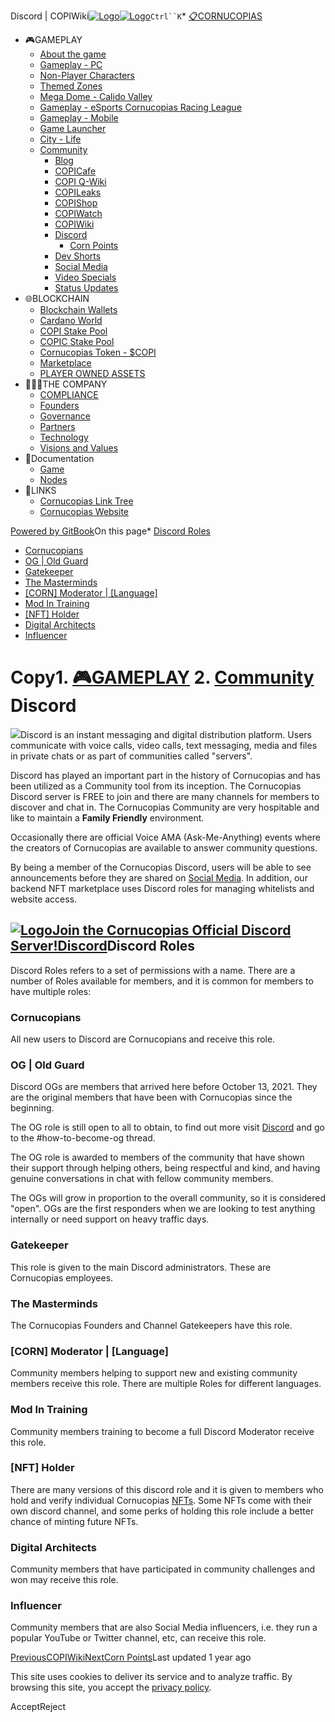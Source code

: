 Discord | COPIWiki[![Logo](https://copiwiki.cornucopias.io/~gitbook/image?url=https%3A%2F%2F1762761122-files.gitbook.io%2F%7E%2Ffiles%2Fv0%2Fb%2Fgitbook-x-prod.appspot.com%2Fo%2Forganizations%252FVpfHHIHQI6ROs7kspCfa%252Fsites%252Fsite_dzbNR%252Flogo%252FxczoLfMLSrLZyl8UxDSg%252FCornucopias_Logo-White-Medium.png%3Falt%3Dmedia%26token%3Dcfef2e74-c264-4b9d-bc1c-d89788f5dc9c&width=260&dpr=4&quality=100&sign=ce383b9c&sv=2)![Logo](https://copiwiki.cornucopias.io/~gitbook/image?url=https%3A%2F%2F1762761122-files.gitbook.io%2F%7E%2Ffiles%2Fv0%2Fb%2Fgitbook-x-prod.appspot.com%2Fo%2Forganizations%252FVpfHHIHQI6ROs7kspCfa%252Fsites%252Fsite_dzbNR%252Flogo%252FxczoLfMLSrLZyl8UxDSg%252FCornucopias_Logo-White-Medium.png%3Falt%3Dmedia%26token%3Dcfef2e74-c264-4b9d-bc1c-d89788f5dc9c&width=260&dpr=4&quality=100&sign=ce383b9c&sv=2)](/)`Ctrl``K`* [📋CORNUCOPIAS](/)
* 🎮GAMEPLAY
	+ [About the game](/gameplay/about-the-game)
	+ [Gameplay - PC](/gameplay/gameplay-pc)
	+ [Non-Player Characters](/gameplay/non-player-characters)
	+ [Themed Zones](/gameplay/themed-zones)
	+ [Mega Dome - Calido Valley](/gameplay/mega-dome-calido-valley)
	+ [Gameplay - eSports Cornucopias Racing League](/gameplay/gameplay-esports-cornucopias-racing-league)
	+ [Gameplay - Mobile](/gameplay/gameplay-mobile)
	+ [Game Launcher](/gameplay/game-launcher)
	+ [City - Life](/gameplay/city-life)
	+ [Community](/gameplay/community)
		- [Blog](/gameplay/community/blog)
		- [COPICafe](/gameplay/community/copicafe)
		- [COPI Q-Wiki](/gameplay/community/copi-q-wiki)
		- [COPILeaks](/gameplay/community/copileaks)
		- [COPIShop](/gameplay/community/copishop)
		- [COPIWatch](/gameplay/community/copiwatch)
		- [COPIWiki](/gameplay/community/copiwiki)
		- [Discord](/gameplay/community/discord)
			* [Corn Points](/gameplay/community/discord/corn-points)
		- [Dev Shorts](/gameplay/community/dev-shorts)
		- [Social Media](/gameplay/community/social-media)
		- [Video Specials](/gameplay/community/video-specials)
		- [Status Updates](/gameplay/community/status-updates)
* 🌐BLOCKCHAIN
	+ [Blockchain Wallets](/blockchain/blockchain-wallets)
	+ [Cardano World](/blockchain/cardano-world)
	+ [COPI Stake Pool](/blockchain/copi-stake-pool)
	+ [COPIC Stake Pool](/blockchain/copic-stake-pool)
	+ [Cornucopias Token - $COPI](/blockchain/cornucopias-token-usdcopi)
	+ [Marketplace](/blockchain/marketplace)
	+ [PLAYER OWNED ASSETS](/blockchain/player-owned-assets)
* 🧑‍🤝‍🧑THE COMPANY
	+ [COMPLIANCE](/the-company/compliance)
	+ [Founders](/the-company/founders)
	+ [Governance](/the-company/governance)
	+ [Partners](/the-company/partners)
	+ [Technology](/the-company/technology)
	+ [Visions and Values](/the-company/visions-and-values)
* 📖Documentation
	+ [Game](/documentation/game)
	+ [Nodes](/documentation/nodes)
* 🔗LINKS
	+ [Cornucopias Link Tree](https://linktr.ee/cornucopias.game)
	+ [Cornucopias Website](https://www.cornucopias.io)

[Powered by GitBook](https://www.gitbook.com/?utm_source=content&utm_medium=trademark&utm_campaign=PQmCVki2WHg9QcW9pdrX)On this page* [Discord Roles](#discord-roles)
* [Cornucopians](#cornucopians)
* [OG | Old Guard](#og-or-old-guard)
* [Gatekeeper](#gatekeeper)
* [The Masterminds](#the-masterminds)
* [[CORN] Moderator | [Language]](#corn-moderator-or-language)
* [Mod In Training](#mod-in-training)
* [[NFT] Holder](#nft-holder)
* [Digital Architects](#digital-architects)
* [Influencer](#influencer)

Copy1. [🎮GAMEPLAY](/gameplay)
2. [Community](/gameplay/community)
Discord
=======

![](https://copiwiki.cornucopias.io/~gitbook/image?url=https%3A%2F%2F4046923609-files.gitbook.io%2F%7E%2Ffiles%2Fv0%2Fb%2Fgitbook-x-prod.appspot.com%2Fo%2Fspaces%252FPQmCVki2WHg9QcW9pdrX%252Fuploads%252FA4401dzxm40Bbkv9tDQw%252FGitBook_Subheads_COPIDiscord.jpg%3Falt%3Dmedia%26token%3Debae79f9-9123-42b4-be00-f49b1311c0ac&width=768&dpr=4&quality=100&sign=67c10c75&sv=2)Discord is an instant messaging and digital distribution platform. Users communicate with voice calls, video calls, text messaging, media and files in private chats or as part of communities called "servers".

Discord has played an important part in the history of Cornucopias and has been utilized as a Community tool from its inception. The Cornucopias Discord server is FREE to join and there are many channels for members to discover and chat in. The Cornucopias Community are very hospitable and like to maintain a **Family Friendly** environment.

Occasionally there are official Voice AMA (Ask-Me-Anything) events where the creators of Cornucopias are available to answer community questions.

By being a member of the Cornucopias Discord, users will be able to see announcements before they are shared on [Social Media](/gameplay/community/social-media). In addition, our backend NFT marketplace uses Discord roles for managing whitelists and website access.

[![Logo](https://copiwiki.cornucopias.io/~gitbook/image?url=https%3A%2F%2Fdiscord.com%2Fassets%2Ffavicon.ico&width=20&dpr=4&quality=100&sign=bbdf2000&sv=2)Join the Cornucopias Official Discord Server!Discord](https://discord.com/invite/cornucopiasgameofficial)Discord Roles
-------------

Discord Roles refers to a set of permissions with a name. There are a number of Roles available for members, and it is common for members to have multiple roles:

### **Cornucopians**

All new users to Discord are Cornucopians and receive this role.

### **OG | Old Guard**

Discord OGs are members that arrived here before October 13, 2021. They are the original members that have been with Cornucopias since the beginning. 

The OG role is still open to all to obtain, to find out more visit [Discord](https://discord.com/invite/cornucopiasgame) and go to the #how-to-become-og thread.

The OG role is awarded to members of the community that have shown their support through helping others, being respectful and kind, and having genuine conversations in chat with fellow community members. 

The OGs will grow in proportion to the overall community, so it is considered "open". OGs are the first responders when we are looking to test anything internally or need support on heavy traffic days.

### **Gatekeeper**

This role is given to the main Discord administrators. These are Cornucopias employees.

### **The Masterminds**

The Cornucopias Founders and Channel Gatekeepers have this role.

### **[CORN] Moderator | [Language]**

Community members helping to support new and existing community members receive this role. There are multiple Roles for different languages.

### **Mod In Training**

Community members training to become a full Discord Moderator receive this role.

### **[NFT] Holder**

There are many versions of this discord role and it is given to members who hold and verify individual Cornucopias [NFTs](/blockchain/player-owned-assets). Some NFTs come with their own discord channel, and some perks of holding this role include a better chance of minting future NFTs.

### **Digital Architects**

Community members that have participated in community challenges and won may receive this role.

### **Influencer**

Community members that are also Social Media influencers, i.e. they run a popular YouTube or Twitter channel, etc, can receive this role.

[PreviousCOPIWiki](/gameplay/community/copiwiki)[NextCorn Points](/gameplay/community/discord/corn-points)Last updated 1 year ago

This site uses cookies to deliver its service and to analyze traffic. By browsing this site, you accept the [privacy policy](https://www.cornucopias.io/privacy-policy).

AcceptReject